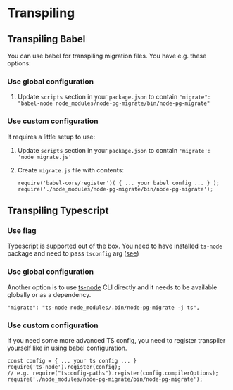 # Transpiling

## Transpiling Babel

You can use babel for transpiling migration files. You have e.g. these options:

### Use global configuration

1.  Update `scripts` section in your `package.json` to contain `"migrate": "babel-node node_modules/node-pg-migrate/bin/node-pg-migrate"`

### Use custom configuration

It requires a little setup to use:

1.  Update `scripts` section in your `package.json` to contain `'migrate': 'node migrate.js'`
1.  Create `migrate.js` file with contents:

    ```
    require('babel-core/register')( { ... your babel config ... } );
    require('./node_modules/node-pg-migrate/bin/node-pg-migrate');
    ```

## Transpiling Typescript

### Use flag

Typescript is supported out of the box. You need to have installed `ts-node` package and need to pass `tsconfig` arg ([see](https://github.com/salsita/node-pg-migrate/blob/master/docs/cli.md#configuration))

### Use global configuration

Another option is to use [ts-node](https://www.npmjs.com/package/ts-node) CLI directly and it needs to be available globally or as a dependency.

```
"migrate": "ts-node node_modules/.bin/node-pg-migrate -j ts",
```

### Use custom configuration

If you need some more advanced TS config, you need to register transpiler yourself like in using babel configuration.

```
const config = { ... your ts config ... }
require('ts-node').register(config);
// e.g. require("tsconfig-paths").register(config.compilerOptions);
require('./node_modules/node-pg-migrate/bin/node-pg-migrate');
```
